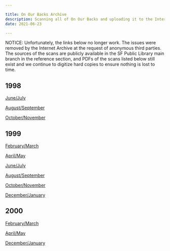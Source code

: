 ```yaml
---

title: On Our Backs Archive
description: Scanning all of On Our Backs and uploading it to the Internet Archive.
date: 2021-06-23

---
```


NOTICE: Unfortunately, the links below no longer work. The issues were removed by
the Internet Archive at the request of anonymous third parties. The sources of the
scans are publicly available in the SF Public Library main branch in the reference
section, and PDFs of the scans listed below still exist and we continue to digitize
hard copies to ensure nothing is lost to time.

## 1998

[June/July](https://archive.org/details/oob-1998-06)

[August/September](https://archive.org/details/oob-1998-08)

[October/November](https://archive.org/details/oob-1998-10)

## 1999

[February/March](https://archive.org/details/oob-1999-02)

[April/May](https://archive.org/details/oob-1999-04)

[June/July](https://archive.org/details/oob-1999-06)

[August/September](https://archive.org/details/oob-1999-08)

[October/November](https://archive.org/details/oob-1999-10)

[December/January](https://archive.org/details/oob-1999-12)

## 2000

[February/March](https://archive.org/details/oob-2000-02)

[April/May](https://archive.org/details/oob-2000-04)

[December/January](https://archive.org/details/oob-2000-12)
